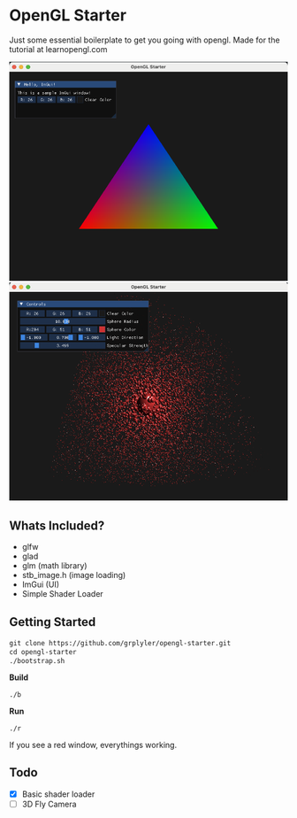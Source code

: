 # OpenGL Starter

Just some essential boilerplate to get you going with opengl.
Made for the tutorial at learnopengl.com

![Screenshot](screenshots/mainwindow.png)
![Points](screenshots/points.png)

## Whats Included?

- glfw
- glad
- glm (math library)
- stb_image.h (image loading)
- ImGui (UI)
- Simple Shader Loader

## Getting Started

```
git clone https://github.com/grplyler/opengl-starter.git
cd opengl-starter
./bootstrap.sh
```

**Build**

```
./b
```

**Run**
```
./r
```

If you see a red window, everythings working.

## Todo

- [x] Basic shader loader
- [ ] 3D Fly Camera